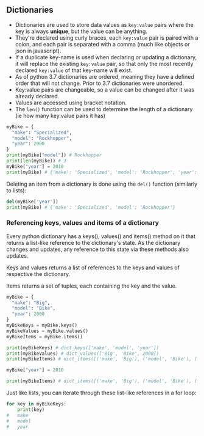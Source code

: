 ## Dictionaries

- Dictionaries are used to store data values as `key:value` pairs where the key is always **unique**, but the value can be anything.
- They're declared using curly braces, each `key:value` pair is paired with a colon, and each pair is separated with a comma (much like objects or json in javascript).
- If a duplicate key-name is used when declaring or updating a dictionary, it will replace the existing `key:value` pair, so that only the most recently declared `key:value` of that key-name will exist.
- As of python 3.7 dictionaries are ordered, meaning they have a defined order that will not change. Prior to 3.7 dictionaries were unordered.
- Key:value pairs are changeable, so a value can be changed after it was already declared.
- Values are accessed using bracket notation.
- The `len()` function can be used to determine the length of a dictionary (ie how many key:value pairs it has)

```python
myBike = {
  "make": "Specialized",
  "model": "Rockhopper",
  "year": 2000
}
print(myBike["model"]) # Rockhopper
print(len(myBike)) # 3
myBike["year"] = 2010
print(myBike) # {'make': 'Specialized', 'model': 'Rockhopper', 'year': 2010}
```

Deleting an item from a dictionary is done using the `del()` function (similarly to lists):

```python
del(myBike['year'])
print(myBike) # {'make': 'Specialized', 'model': 'Rockhopper'}
```

### Referencing keys, values and items of a dictionary

Every python dictionary has a keys(), values() and items() method on it that returns a list-like reference to the dictionary's state. As the dictionary changes and updates, any reference to this state via these methods also updates.

Keys and values returns a list of references to the keys and values of respective the dictionary.

Items returns a set of tuples, each containing the key and the value.

```python
myBike = {
  "make": "Big",
  "model": "Bike",
  "year": 2000
}
myBikeKeys = myBike.keys()
myBikeValues = myBike.values()
myBikeItems = myBike.items()

print(myBikeKeys) # dict_keys(['make', 'model', 'year'])
print(myBikeValues) # dict_values(['Big', 'Bike', 2000])
print(myBikeItems) # dict_items([('make', 'Big'), ('model', 'Bike'), ('year', 2000)])

myBike["year"] = 2010

print(myBikeItems) # dict_items([('make', 'Big'), ('model', 'Bike'), ('year', 2010)])
```

Just like lists, you can iterate through these list-like references in a for loop:

```python
for key in myBikeKeys:
    print(key)
#   make
#   model
#   year
```
